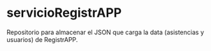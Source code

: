 # servicioRegistrAPP
Repositorio para almacenar el JSON que carga la data (asistencias y usuarios) de RegistrAPP.
